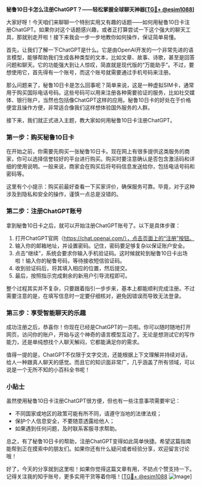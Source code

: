 **秘鲁10日卡怎么注册ChatGPT？——轻松掌握全球聊天神器[[TG💪+ @esim1088](https://t.me/s/esim1088)]**

大家好呀！今天咱们来聊聊一个特别实用又有趣的话题——如何用秘鲁10日卡注册ChatGPT。如果你对这个话题感兴趣，或者正打算尝试一下这个强大的聊天工具，那就别走开啦！接下来我会一步一步地教你如何操作，保证简单易懂。

首先，让我们了解一下ChatGPT是什么。它是由OpenAI开发的一个非常先进的语言模型，能够帮助我们生成各种类型的文本，比如文章、故事、诗歌，甚至是回答问题和聊天。它的功能强大到让人惊叹，简直就是现代版的“万能助手”。不过，要想使用它，首先得有一个账号，而这个账号就需要通过手机号码来注册。

那么问题来了，秘鲁10日卡是怎么回事呢？简单来说，这是一种虚拟SIM卡，通常用于购买国际电话号码。这些号码可以用来注册各种需要验证的服务，比如社交媒体、银行账户，当然也包括像ChatGPT这样的应用。秘鲁10日卡的好处在于价格便宜且操作方便，非常适合像我们这样想体验国外服务的人群。

接下来，我们就正式进入主题，教大家如何用秘鲁10日卡注册ChatGPT。

### 第一步：购买秘鲁10日卡

在开始之前，你需要先购买一张秘鲁10日卡。现在网上有很多提供这类服务的商家，你可以选择信誉较好的平台进行购买。购买时要注意确认是否包含激活码和详细的使用说明。一般来说，商家会在购买后将号码信息发送给你，包括电话号码和密码等。

这里有个小提示：购买前最好查看一下买家评价，确保服务可靠。毕竟，对于这种涉及到隐私和安全的操作，谨慎一点总是没错的。

### 第二步：注册ChatGPT账号

拿到秘鲁10日卡之后，就可以开始注册ChatGPT账号了。以下是具体步骤：

1. 打开ChatGPT官网（https://chat.openai.com/），点击页面上的“注册”按钮。
2. 输入你的邮箱地址，并设置密码。记住，密码要足够复杂以保证账户安全。
3. 点击“继续”，系统会要求你输入手机验证码。这时候就轮到秘鲁10日卡出场啦！输入你的秘鲁号码，等待接收短信验证码。
4. 收到验证码后，将其填入相应的位置，然后提交。
5. 最后，按照指示完成剩余的新用户引导流程即可。

整个过程其实并不复杂，只要跟着指引一步步来，基本上都能顺利完成注册。不过需要注意的是，在填写信息时一定要仔细核对，避免因错误而导致无法登录。

### 第三步：享受智能聊天的乐趣

成功注册之后，恭喜你！你现在已经是ChatGPT的一员啦。你可以随时随地打开网页，访问你的账户，开始与这个神奇的语言模型互动了。无论是想测试它的写作能力，还是单纯想找个人聊天解闷，它都能满足你的需求。

值得一提的是，ChatGPT不仅限于文字交流，还能根据上下文理解并持续对话，给人一种跟真人聊天的感觉。而且它的知识面非常广，几乎涵盖了所有领域，可以说是一个无所不知的小百科全书呢！

### 小贴士

虽然使用秘鲁10日卡注册ChatGPT很方便，但也有一些注意事项需要牢记：

- 不同国家或地区的政策可能有所不同，请遵守当地的法律法规；
- 保护个人信息安全，不要随意透露给他人；
- 如果遇到任何问题，及时联系客服寻求帮助。

总之，有了秘鲁10日卡的帮助，注册ChatGPT变得如此简单快捷。希望这篇指南能帮到正在摸索中的朋友们。如果你还有什么疑问或者经验分享，欢迎留言讨论哦！

好了，今天的分享就到这里啦！如果你觉得这篇文章有用，不妨点个赞支持一下。记得关注我的知乎账号，更多实用干货等着你哦！[[TG💪+ @esim1088](https://t.me/s/esim1088) ![Image](https://i.postimg.cc/4NQfJmqS/Snipaste-2025-05-13-00-14-12.png)]